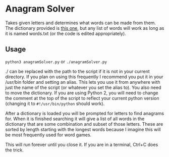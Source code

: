 # Anagram Solver
Takes given letters and determines what words can be made from them.
The dictionary provided is [this one](https://raw.githubusercontent.com/dwyl/english-words/master/words_alpha.txt), but any list of words will work as long as it is named words.txt (or the code is edited appropriately). 

## Usage
```python3 anagramSolver.py``` or ```./anagramSolver.py```

./ can be replaced with the path to the script if it is not in your current directory.
If you plan on using this frequently I recommend you put it in your /usr/bin folder and setting an alias.  This lets you use it from anywhere with just the name of the script (or whatever you set the alias to).  You also need to move the dictionary.
If you are using Python 2, you will need to change the comment at the top of the script to reflect your current python version (changing it to ```#!/usr/bin/python``` should work).

After a dictionary is loaded you will be prompted for letters to find anagrams for.  When it is finished searching it will give a list of all words in the dictionary that are some combination and subset of those letters.  These are sorted by length starting with the longest words because I imagine this will be most frequently used for word games.

This will run forever until you close it.  If you are in a terminal, Ctrl+C does the trick.
